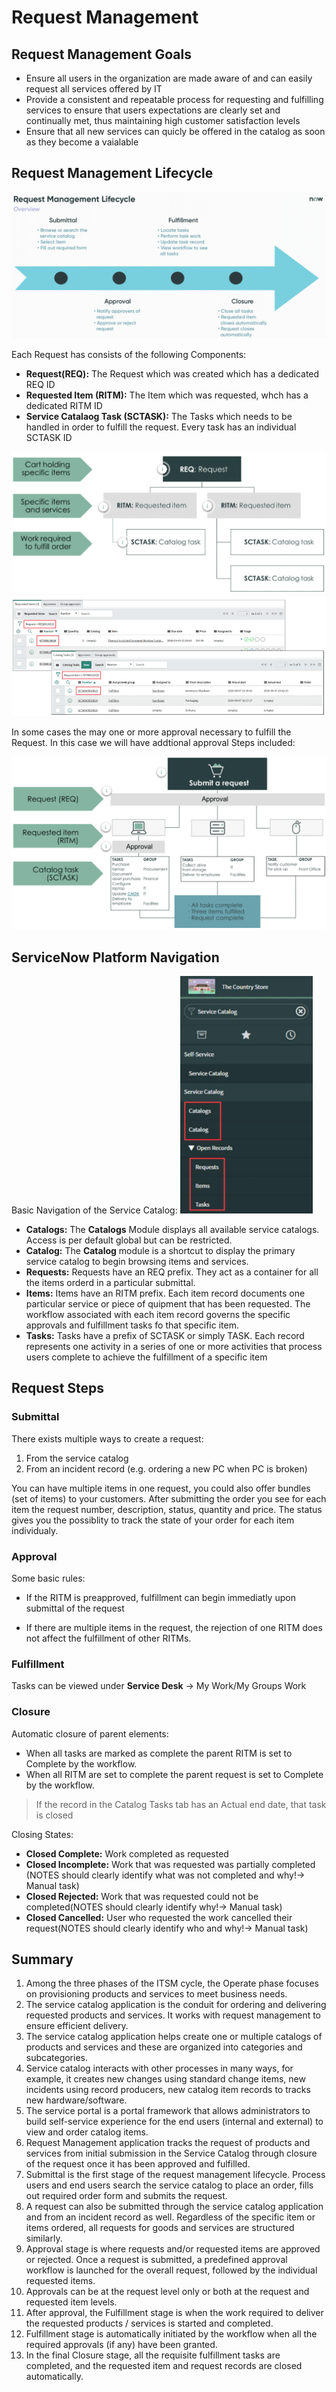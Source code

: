 # Request Management

## Request Management Goals

- Ensure all users in the organization are made aware of and can easily request all services offered by IT
- Provide a consistent and repeatable process for requesting and fulfilling services to ensure that users expectations are clearly set and continually met, thus maintaining high customer satisfaction levels
- Ensure that all new services can quicly be offered in the catalog as soon as they become a vaialable

## Request Management Lifecycle

![RequestManagementLifecycle](/img/snow/RequestMgmt_lifecycle.png)

Each Request has consists of the following Components:

- **Request(REQ):** The Request which was created which has a dedicated REQ ID
- **Requested Item (RITM):** The Item which was requested, whch has a dedicated RITM ID
- **Service Catalaog Task (SCTASK):** The Tasks which needs to be handled in order to fulfill the request. Every task has an individual SCTASK ID

![RequestStructure](img/snow/RM_Tasks_Overview.png)
![RequestSnowStructure](img/snow/RM_Tasks_IDs.png)

In some cases the may one or more approval necessary to fulfill the Request. In this case we will have addtional approval Steps included:

![RMwithApproval](img/snow/RM_w_Approval.png)

## ServiceNow Platform Navigation

Basic Navigation of the Service Catalog:
![RMCatalog](img/snow/RM_Catalog.png)

- **Catalogs:** The **Catalogs** Module displays all available service catalogs. Access is per default global but can be restricted.
- **Catalog:** The **Catalog** module is a shortcut to display the primary service catalog to begin browsing items and services.
- **Requests:** Requests have an REQ prefix. They act as a container for all the items orderd in a particular submittal.
- **Items:** Items have an RITM prefix. Each item record documents one particular service or piece of quipment that has been requested. The workflow associated with each item record governs the specific approvals and fulfillment tasks fo that specific item.
- **Tasks:** Tasks have a prefix of SCTASK or simply TASK. Each record represents one activity in a series of one or more activities that process users complete to achieve the fulfillment of a specific item

## Request Steps

### Submittal

There exists multiple ways to create a request:

1. From the service catalog
2. From an incident record (e.g. ordering a new PC when PC is broken)

You can have multiple items in one request, you could also offer bundles (set of items) to your customers.
After submitting the order you see for each item the request number, description, status, quantity and price. The status gives you the possiblity to track the state of your order for each item individualy.

### Approval

Some basic rules:

- If the RITM is preapproved, fulfillment can begin immediatly upon submittal of the request

- If there are multiple items in the request, the rejection of one RITM does not affect the fulfillment of other RITMs.

### Fulfillment

Tasks can be viewed under **Service Desk** -> My Work/My Groups Work

### Closure

Automatic closure of parent elements:

- When all tasks are marked as complete the parent RITM is set to Complete by the workflow.
- When all RITM are set to complete the parent request is set to Complete by the workflow.

> If the record in the Catalog Tasks tab has an Actual end date, that task is closed

Closing States:

- **Closed Complete:** Work completed as requested
- **Closed Incomplete:** Work that was requested was partially completed (NOTES should clearly identify what was not completed and why!-> Manual task)
- **Closed Rejected:** Work that was requested could not be completed(NOTES should clearly identify why!-> Manual task)
- **Closed Cancelled:** User who requested the work cancelled their request(NOTES should clearly identify who and why!-> Manual task)

## Summary

1. Among the three phases of the ITSM cycle, the Operate phase focuses on provisioning products and services to meet business needs.
2. The service catalog application is the conduit for ordering and delivering requested products and services. It works with request management to ensure efficient delivery.
3. The service catalog application helps create one or multiple catalogs of products and services and these are organized into categories and subcategories.
4. Service catalog interacts with other processes in many ways, for example, it creates new changes using standard change items, new incidents using record producers, new catalog item records to tracks new hardware/software.
5. The service portal is a portal framework that allows administrators to build self-service experience for the end users (internal and external) to view and order catalog items.
6. Request Management application tracks the request of products and services from initial submission in the Service Catalog through closure of the request once it has been approved and fulfilled.
7. Submittal is the first stage of the request management lifecycle. Process users and end users search the service catalog to place an order, fills out required order form and submits the request.
8. A request can also be submitted through the service catalog application and from an incident record as well. Regardless of the specific item or items ordered, all requests for goods and services are structured similarly.
9. Approval stage is where requests and/or requested items are approved or rejected. Once a request is submitted, a predefined approval workflow is launched for the overall request, followed by the individual requested items.
10. Approvals can be at the request level only or both at the request and requested item levels.
11. After approval, the Fulfillment stage is when the work required to deliver the requested products / services is started and completed.
12. Fulfillment stage is automatically initiated by the workflow when all the required approvals (if any) have been granted.
13. In the final Closure stage, all the requisite fulfillment tasks are completed, and the requested item and request records are closed automatically.
